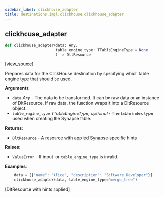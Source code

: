 ```yaml
---
sidebar_label: clickhouse_adapter
title: destinations.impl.clickhouse.clickhouse_adapter
---
```


## clickhouse\_adapter

```python
def clickhouse_adapter(data: Any,
                       table_engine_type: TTableEngineType = None
                       ) -> DltResource
```

[[view_source]](https://github.com/dlt-hub/dlt/blob/e9c9ecfa8a644fdb516dd74aabca3bf75bafb154/dlt/destinations/impl/clickhouse/clickhouse_adapter.py#L27)

Prepares data for the ClickHouse destination by specifying which table engine type
that should be used.

**Arguments**:

- `data` _Any_ - The data to be transformed. It can be raw data or an instance
  of DltResource. If raw data, the function wraps it into a DltResource
  object.
- `table_engine_type` _TTableEngineType, optional_ - The table index type used when creating
  the Synapse table.
  

**Returns**:

- `DltResource` - A resource with applied Synapse-specific hints.
  

**Raises**:

- `ValueError` - If input for `table_engine_type` is invalid.
  

**Examples**:

```py
    data = [{"name": "Alice", "description": "Software Developer"}]
    clickhouse_adapter(data, table_engine_type="merge_tree")
```
  [DltResource with hints applied]

